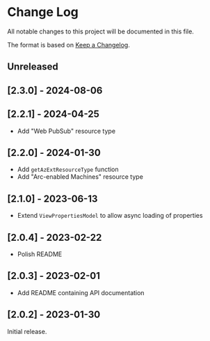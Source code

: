 
# Change Log
All notable changes to this project will be documented in this file.

The format is based on [Keep a Changelog](http://keepachangelog.com/).

## Unreleased

## [2.3.0] - 2024-08-06

## [2.2.1] - 2024-04-25

* Add "Web PubSub" resource type

## [2.2.0] - 2024-01-30

* Add `getAzExtResourceType` function
* Add "Arc-enabled Machines" resource type

## [2.1.0] - 2023-06-13

* Extend `ViewPropertiesModel` to allow async loading of properties

## [2.0.4] - 2023-02-22

* Polish README

## [2.0.3] - 2023-02-01

* Add README containing API documentation

## [2.0.2] - 2023-01-30

Initial release.
